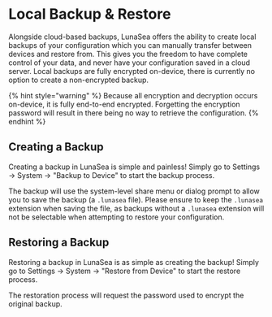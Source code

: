 # Local Backup & Restore

Alongside cloud-based backups, LunaSea offers the ability to create local backups of your configuration which you can manually transfer between devices and restore from. This gives you the freedom to have complete control of your data, and never have your configuration saved in a cloud server. Local backups are fully encrypted on-device, there is currently no option to create a non-encrypted backup.

{% hint style="warning" %}
Because all encryption and decryption occurs on-device, it is fully end-to-end encrypted. Forgetting the encryption password will result in there being no way to retrieve the configuration.
{% endhint %}

## Creating a Backup

Creating a backup in LunaSea is simple and painless! Simply go to Settings -> System -> "Backup to Device" to start the backup process.

The backup will use the system-level share menu or dialog prompt to allow you to save the backup (a `.lunasea` file). Please ensure to keep the `.lunasea` extension when saving the file, as backups without a `.lunasea` extension will not be selectable when attempting to restore your configuration.

## Restoring a Backup

Restoring a backup in LunaSea is as simple as creating the backup! Simply go to Settings -> System -> "Restore from Device" to start the restore process.

The restoration process will request the password used to encrypt the original backup.
